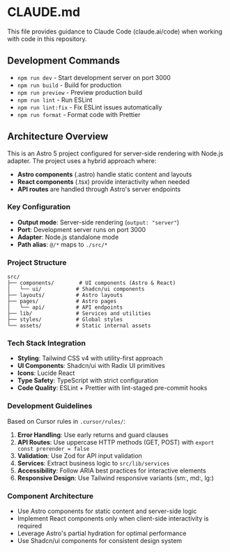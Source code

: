 # CLAUDE.md

This file provides guidance to Claude Code (claude.ai/code) when working with code in this repository.

## Development Commands

- `npm run dev` - Start development server on port 3000
- `npm run build` - Build for production
- `npm run preview` - Preview production build
- `npm run lint` - Run ESLint
- `npm run lint:fix` - Fix ESLint issues automatically
- `npm run format` - Format code with Prettier

## Architecture Overview

This is an Astro 5 project configured for server-side rendering with Node.js adapter. The project uses a hybrid approach where:

- **Astro components** (.astro) handle static content and layouts
- **React components** (.tsx) provide interactivity when needed
- **API routes** are handled through Astro's server endpoints

### Key Configuration

- **Output mode**: Server-side rendering (`output: "server"`)
- **Port**: Development server runs on port 3000
- **Adapter**: Node.js standalone mode
- **Path alias**: `@/*` maps to `./src/*`

### Project Structure

```
src/
├── components/        # UI components (Astro & React)
│   └── ui/           # Shadcn/ui components
├── layouts/          # Astro layouts
├── pages/            # Astro pages
│   └── api/          # API endpoints
├── lib/              # Services and utilities
├── styles/           # Global styles
└── assets/           # Static internal assets
```

### Tech Stack Integration

- **Styling**: Tailwind CSS v4 with utility-first approach
- **UI Components**: Shadcn/ui with Radix UI primitives
- **Icons**: Lucide React
- **Type Safety**: TypeScript with strict configuration
- **Code Quality**: ESLint + Prettier with lint-staged pre-commit hooks

### Development Guidelines

Based on Cursor rules in `.cursor/rules/`:

1. **Error Handling**: Use early returns and guard clauses
2. **API Routes**: Use uppercase HTTP methods (GET, POST) with `export const prerender = false`
3. **Validation**: Use Zod for API input validation
4. **Services**: Extract business logic to `src/lib/services`
5. **Accessibility**: Follow ARIA best practices for interactive elements
6. **Responsive Design**: Use Tailwind responsive variants (sm:, md:, lg:)

### Component Architecture

- Use Astro components for static content and server-side logic
- Implement React components only when client-side interactivity is required
- Leverage Astro's partial hydration for optimal performance
- Use Shadcn/ui components for consistent design system